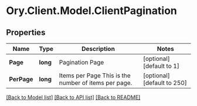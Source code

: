 # Ory.Client.Model.ClientPagination

## Properties

Name | Type | Description | Notes
------------ | ------------- | ------------- | -------------
**Page** | **long** | Pagination Page | [optional] [default to 1]
**PerPage** | **long** | Items per Page  This is the number of items per page. | [optional] [default to 250]

[[Back to Model list]](../README.md#documentation-for-models) [[Back to API list]](../README.md#documentation-for-api-endpoints) [[Back to README]](../README.md)

